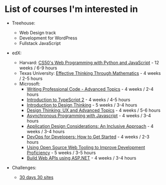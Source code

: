 # List of courses I'm interested in
 
 - Treehouse:
    - Web Design track  
    - Development for WordPress
    - Fullstack JavaScript

- edX:
    - Harvard: [CS50's Web Programming with Python and JavaScript](https://www.edx.org/course/cs50s-web-programming-with-python-and-javascript) - 12 weeks / 6-9 hours
    - Texas University: [Effective Thinking Through Mathematics](https://www.edx.org/course/effective-thinking-through-mathematics-utaustinx-ut-9-01x-0) - 4 weeks / 2-5 hours
    - Microsoft:
      - [Writing Professional Code - Advanced Topics](https://www.edx.org/course/writing-professional-code-advanced-topics) - 4 weeks / 2-4 hours
      - [Introduction to TypeScript 2](https://www.edx.org/course/introduction-to-typescript-2-0) - 4 weeks / 4-5 hours
      - [Introduction to Design Thinking](https://www.edx.org/course/introduction-to-design-thinking-0) - 5 weeks / 3-4 hours
      - [Design Thinking: UX and Advanced Topics](https://www.edx.org/course/design-thinking-advanced-topics) - 4 weeks / 5-6 hours
      - [Asynchronous Programming with Javascript](https://www.edx.org/course/asynchronous-programming-with-javascript-0) - 4 weeks / 3-4 hours
      - [Application Design Considerations: An Inclusive Approach](https://www.edx.org/course/web-design-best-practices-inclusive-microsoft-dev240x) - 4 weeks / 3-4 hours
      - [DevOps for Developers: How to Get Started](https://www.edx.org/course/devops-for-developers-how-to-get-started-0) - 4 weeks / 2-3 hours
      - [Using Open Source Web Tooling to Improve Development Proficiency](https://www.edx.org/course/using-open-source-web-tooling-to-improve-development-proficiency) - 5 weeks / 3-5 hours
      - [Build Web APIs using ASP.NET](https://www.edx.org/course/build-web-apis-using-aspnet-0) - 4 weeks / 3-4 hours

 - Challenges:
    - [30 days 30 sites](http://www.codelegy.com/courses/30-days-30-sites/)

